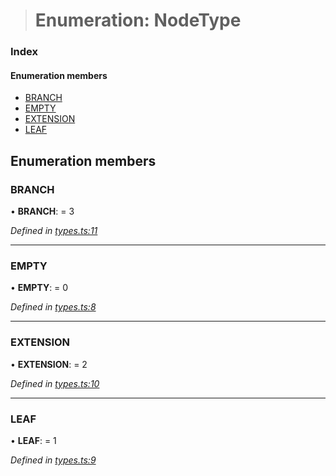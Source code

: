 > # Enumeration: NodeType

### Index

#### Enumeration members

* [BRANCH](_types_.nodetype.md#branch)
* [EMPTY](_types_.nodetype.md#empty)
* [EXTENSION](_types_.nodetype.md#extension)
* [LEAF](_types_.nodetype.md#leaf)

## Enumeration members

###  BRANCH

• **BRANCH**: = 3

*Defined in [types.ts:11](https://github.com/polkadot-js/common/blob/fcdec01/packages/trie-db/src/types.ts#L11)*

___

###  EMPTY

• **EMPTY**: = 0

*Defined in [types.ts:8](https://github.com/polkadot-js/common/blob/fcdec01/packages/trie-db/src/types.ts#L8)*

___

###  EXTENSION

• **EXTENSION**: = 2

*Defined in [types.ts:10](https://github.com/polkadot-js/common/blob/fcdec01/packages/trie-db/src/types.ts#L10)*

___

###  LEAF

• **LEAF**: = 1

*Defined in [types.ts:9](https://github.com/polkadot-js/common/blob/fcdec01/packages/trie-db/src/types.ts#L9)*